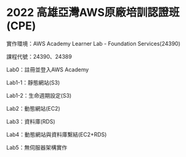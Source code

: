 # 2022 高雄亞灣AWS原廠培訓認證班(CPE)

實作環境：AWS Academy Learner Lab - Foundation Services(24390)

課程代號：24390、24389

Lab0：註冊並登入AWS Academy

Lab1-1：靜態網站(S3)

Lab1-2：生命週期設定(S3)

Lab2：動態網站(EC2)

Lab3：資料庫(RDS)

Lab4：動態網站與資料庫繫結(EC2+RDS)

Lab5：無伺服器架構實作

